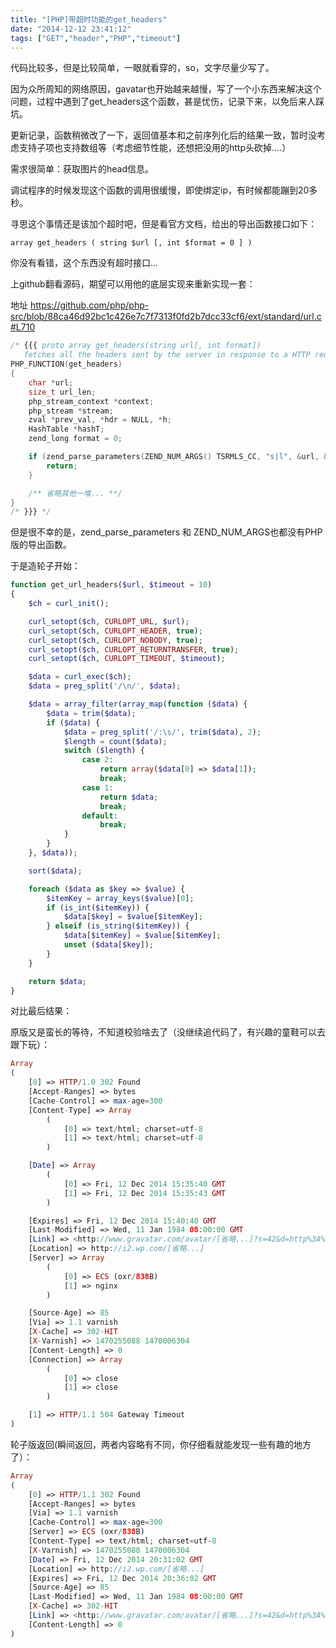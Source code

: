 ```yaml
---
title: "[PHP]带超时功能的get_headers"
date: "2014-12-12 23:41:12"
tags: ["GET","header","PHP","timeout"]
---
```



代码比较多，但是比较简单，一眼就看穿的，so，文字尽量少写了。

因为众所周知的网络原因，gavatar也开始越来越慢，写了一个小东西来解决这个问题，过程中遇到了get_headers这个函数，甚是忧伤，记录下来，以免后来人踩坑。

更新记录，函数稍微改了一下，返回值基本和之前序列化后的结果一致，暂时没考虑支持子项也支持数组等（考虑细节性能，还想把没用的http头砍掉....）

需求很简单：获取图片的head信息。

调试程序的时候发现这个函数的调用很缓慢，即使绑定ip，有时候都能蹦到20多秒。

寻思这个事情还是该加个超时吧，但是看官方文档，给出的导出函数接口如下：

```array get_headers ( string $url [, int $format = 0 ] )```

你没有看错，这个东西没有超时接口...

上github翻看源码，期望可以用他的底层实现来重新实现一套： 

地址 https://github.com/php/php-src/blob/88ca46d92bc1c426e7c7f7313f0fd2b7dcc33cf6/ext/standard/url.c#L710

```c++
/* {{{ proto array get_headers(string url[, int format])
   fetches all the headers sent by the server in response to a HTTP request */
PHP_FUNCTION(get_headers)
{
	char *url;
	size_t url_len;
	php_stream_context *context;
	php_stream *stream;
	zval *prev_val, *hdr = NULL, *h;
	HashTable *hashT;
	zend_long format = 0;

	if (zend_parse_parameters(ZEND_NUM_ARGS() TSRMLS_CC, "s|l", &url, &url_len, &format) == FAILURE) {
		return;
	}

	/** 省略其他一堆... **/
}
/* }}} */
```

但是很不幸的是，zend_parse_parameters 和 ZEND_NUM_ARGS也都没有PHP版的导出函数。

于是造轮子开始：

```php
function get_url_headers($url, $timeout = 10)
{
    $ch = curl_init();

    curl_setopt($ch, CURLOPT_URL, $url);
    curl_setopt($ch, CURLOPT_HEADER, true);
    curl_setopt($ch, CURLOPT_NOBODY, true);
    curl_setopt($ch, CURLOPT_RETURNTRANSFER, true);
    curl_setopt($ch, CURLOPT_TIMEOUT, $timeout);

    $data = curl_exec($ch);
    $data = preg_split('/\n/', $data);

    $data = array_filter(array_map(function ($data) {
        $data = trim($data);
        if ($data) {
            $data = preg_split('/:\s/', trim($data), 2);
            $length = count($data);
            switch ($length) {
                case 2:
                    return array($data[0] => $data[1]);
                    break;
                case 1:
                    return $data;
                    break;
                default:
                    break;
            }
        }
    }, $data));

    sort($data);

    foreach ($data as $key => $value) {
        $itemKey = array_keys($value)[0];
        if (is_int($itemKey)) {
            $data[$key] = $value[$itemKey];
        } elseif (is_string($itemKey)) {
            $data[$itemKey] = $value[$itemKey];
            unset ($data[$key]);
        }
    }

    return $data;
}
```

对比最后结果：

原版又是蛮长的等待，不知道校验啥去了（没继续追代码了，有兴趣的童鞋可以去跟下玩）：

```php
Array
(
    [0] => HTTP/1.0 302 Found
    [Accept-Ranges] => bytes
    [Cache-Control] => max-age=300
    [Content-Type] => Array
        (
            [0] => text/html; charset=utf-8
            [1] => text/html; charset=utf-8
        )

    [Date] => Array
        (
            [0] => Fri, 12 Dec 2014 15:35:40 GMT
            [1] => Fri, 12 Dec 2014 15:35:43 GMT
        )

    [Expires] => Fri, 12 Dec 2014 15:40:40 GMT
    [Last-Modified] => Wed, 11 Jan 1984 08:00:00 GMT
    [Link] => <http://www.gravatar.com/avatar/[省略...]?s=42&d=http%3A%2F%2F[省略...]&r=G>; rel="canonical"
    [Location] => http://i2.wp.com/[省略...]
    [Server] => Array
        (
            [0] => ECS (oxr/838B)
            [1] => nginx
        )

    [Source-Age] => 85
    [Via] => 1.1 varnish
    [X-Cache] => 302-HIT
    [X-Varnish] => 1470255088 1470006304
    [Content-Length] => 0
    [Connection] => Array
        (
            [0] => close
            [1] => close
        )

    [1] => HTTP/1.1 504 Gateway Timeout
)
```

轮子版返回(瞬间返回，两者内容略有不同，你仔细看就能发现一些有趣的地方了）：

```php
Array
(
    [0] => HTTP/1.1 302 Found
    [Accept-Ranges] => bytes
    [Via] => 1.1 varnish
    [Cache-Control] => max-age=300
    [Server] => ECS (oxr/838B)
    [Content-Type] => text/html; charset=utf-8
    [X-Varnish] => 1470255088 1470006304
    [Date] => Fri, 12 Dec 2014 20:31:02 GMT
    [Location] => http://i2.wp.com/[省略...]
    [Expires] => Fri, 12 Dec 2014 20:36:02 GMT
    [Source-Age] => 85
    [Last-Modified] => Wed, 11 Jan 1984 08:00:00 GMT
    [X-Cache] => 302-HIT
    [Link] => <http://www.gravatar.com/avatar/[省略...]?s=42&d=http%3A%2F%2F[省略...]&r=G>; rel="canonical"
    [Content-Length] => 0
)
```
